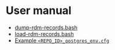 
# User manual

- [dump-rdm-records.bash](dump-rdm-records.bash.1.md)
- [load-rdm-records.bash](load-rdm-records.bash.1.md)
- [Example `<REPO_ID>_postgres_env.cfg`](postgres_env.cfg-example)
